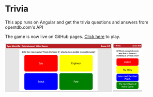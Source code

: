 # Trivia
This app runs on Angular and get the trivia questions and answers from opentdb.com's API

The game is now live on GitHub pages. <a href="https://ryanmontville.github.io/trivia/">Click here</a> to play.

<div>
  <img src="https://github.com/RyanMontville/trivia/blob/main/screenshots/trivia-game-screen.png" alt="game screen" title="game screen" style="width: 70%; display: inline-block;"></img>
  <img src="https://github.com/RyanMontville/trivia/blob/main/screenshots/trivia-mobile.png" alt="the game on mobile" title="the game on mobile" style="width: 19%; display: inline-block;"></img>
</div>
